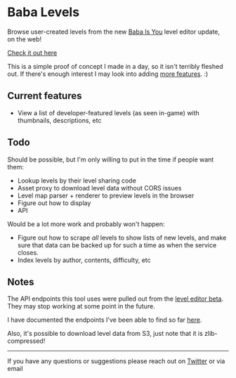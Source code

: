 # Baba Levels

Browse user-created levels from the new [Baba Is You](https://hempuli.com/baba/) level editor update, on the web!

[Check it out here](https://jaames.github.io/baba-levels/)

This is a simple proof of concept I made in a day, so it isn't terribly fleshed out. If there's enough interest I may look into adding [more features](#todo). :)

## Current features

- View a list of developer-featured levels (as seen in-game) with thumbnails, descriptions, etc

## Todo

Should be possible, but I'm only willing to put in the time if people want them:
- Lookup levels by their level sharing code
- Asset proxy to download level data without CORS issues
- Level map parser + renderer to preview levels in the browser
- Figure out how to display
- API

Would be a lot more work and probably won't happen:
- Figure out how to scrape *all* levels to show lists of new levels, and make sure that data can be backed up for such a time as when the service closes.
- Index levels by author, contents, difficulty, etc

## Notes

The API endpoints this tool uses were pulled out from the [level editor beta](https://hempuli.itch.io/baba-is-you-level-editor-beta). They may stop working at some point in the future.

I have documented the endpoints I've been able to find so far [here](https://gist.github.com/jaames/b213f44e82227e729ea8ba429325d452).

Also, it's possible to download level data from S3, just note that it is zlib-compressed!

----

If you have any questions or suggestions please reach out on [Twitter](https://twitter.com/rakujira) or via email